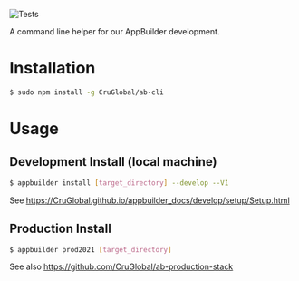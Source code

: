 ![Tests](https://github.com/CruGlobal/ab-cli/actions/workflows/test-install.yml/badge.svg)

A command line helper for our AppBuilder development.

# Installation

```sh
$ sudo npm install -g CruGlobal/ab-cli
```

# Usage

## Development Install (local machine)

```sh
$ appbuilder install [target_directory] --develop --V1
```

See https://CruGlobal.github.io/appbuilder_docs/develop/setup/Setup.html

## Production Install

```sh
$ appbuilder prod2021 [target_directory]
```

See also https://github.com/CruGlobal/ab-production-stack
